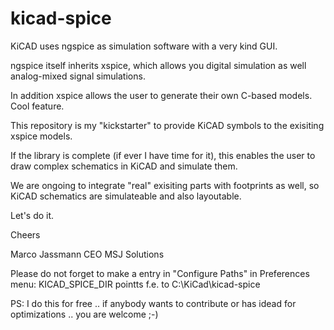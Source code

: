 # kicad-spice

KiCAD uses ngspice as simulation software with a very kind GUI.

ngspice itself inherits xspice, which allows you digital simulation as well analog-mixed signal simulations.

In addition xspice allows the user to generate their own C-based models. Cool feature.

This repository is my "kickstarter" to provide KiCAD symbols to the exisiting xspice models.

If the library is complete (if ever I have time for it), this enables the user to draw complex schematics in KiCAD and simulate them.

We are ongoing to integrate "real" exisiting parts with footprints as well, so KiCAD schematics are simulateable and also layoutable.

Let's do it.

Cheers

Marco Jassmann
CEO MSJ Solutions

Please do not forget to make a entry in "Configure Paths" in Preferences menu:
KICAD_SPICE_DIR  pointts f.e. to C:\KiCad\kicad-spice

PS: I do this for free .. if anybody wants to contribute or has idead for optimizations .. you are welcome ;-)

